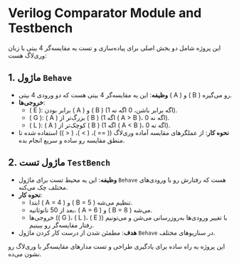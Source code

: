 # Verilog Comparator Module and Testbench

این پروژه شامل دو بخش اصلی برای پیاده‌سازی و تست یه مقایسه‌گر 4 بیتی با زبان وری‌لاگ هست:

## 1. ماژول `Behave`
- **وظیفه**: این یه مقایسه‌گر 4 بیتی هست که دو ورودی 4 بیتی \( A \) و \( B \) رو می‌گیره.
- **خروجی‌ها**:
  - \( E \): برابر بودن \( A \) و \( B \) (1 اگه برابر باشن، 0 اگه نه).
  - \( G \): \( A \) بزرگ‌تر از \( B \) (1 اگه \( A > B \)، 0 اگه نه).
  - \( L \): \( A \) کوچک‌تر از \( B \) (1 اگه \( A < B \)، 0 اگه نه).
- **نحوه کار**: از عملگرهای مقایسه آماده وری‌لاگ (\( == \)، \( > \)، \( < \)) استفاده شده تا منطق مقایسه رو ساده و سریع انجام بده.

## 2. ماژول تست `TestBench`
- **وظیفه**: این یه محیط تست برای ماژول `Behave` هست که رفتارش رو با ورودی‌های مختلف چک می‌کنه.
- **نحوه کار**:
  - ابتدا \( A = 4 \) و \( B = 5 \) تنظیم می‌شه.
  - بعد از 50 نانوثانیه، \( A = 6 \) و \( B = 8 \) می‌شه.
  - خروجی‌ها (\( G \)، \( L \)، \( E \)) با تغییر ورودی‌ها به‌روزرسانی می‌شن و می‌تونیم رفتار مقایسه‌گر رو ببینیم.
- **هدف**: مطمئن شدن از درست کار کردن ماژول `Behave` در سناریوهای مختلف.

این پروژه یه راه ساده برای یادگیری طراحی و تست مدارهای مقایسه‌گر با وری‌لاگ رو نشون می‌ده.